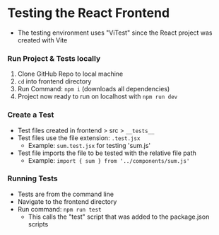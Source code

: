 # Testing the React Frontend

- The testing environment uses "ViTest" since the React project was created with Vite

### Run Project & Tests locally

1. Clone GitHub Repo to local machine
2. `cd` into frontend directory
3. Run Command: `npm i` (downloads all dependencies)
4. Project now ready to run on localhost with `npm run dev`

### Create a Test

- Test files created in frontend > src > `__tests__`
- Test files use the file extension: `.test.jsx`
  - Example: `sum.test.jsx` for testing 'sum.js'
- Test file imports the file to be tested with the relative file path
  - Example: `import { sum } from '../components/sum.js'`

### Running Tests

- Tests are from the command line
- Navigate to the frontend directory
- Run command: `npm run test`
  - This calls the "test" script that was added to the package.json scripts
